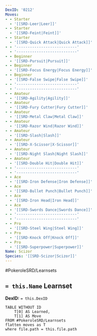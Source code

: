 ```yaml
---
DexID: '0212'
Moves:
- - Starter
  - '[[SRD-Leer|Leer]]'
- - Starter
  - '[[SRD-Feint|Feint]]'
- - Starter
  - '[[SRD-Quick Attack|Quick Attack]]'
- - '---------------------------'
  - '---------------------------'
- - Beginner
  - '[[SRD-Pursuit|Pursuit]]'
- - Beginner
  - '[[SRD-Focus Energy|Focus Energy]]'
- - Beginner
  - '[[SRD-False Swipe|False Swipe]]'
- - '---------------------------'
  - '---------------------------'
- - Amateur
  - '[[SRD-Agility|Agility]]'
- - Amateur
  - '[[SRD-Fury Cutter|Fury Cutter]]'
- - Amateur
  - '[[SRD-Metal Claw|Metal Claw]]'
- - Amateur
  - '[[SRD-Razor Wind|Razor Wind]]'
- - Amateur
  - '[[SRD-Slash|Slash]]'
- - Amateur
  - '[[SRD-X-Scissor|X-Scissor]]'
- - Amateur
  - '[[SRD-Night Slash|Night Slash]]'
- - Amateur
  - '[[SRD-Double Hit|Double Hit]]'
- - '---------------------------'
  - '---------------------------'
- - Ace
  - '[[SRD-Iron Defense|Iron Defense]]'
- - Ace
  - '[[SRD-Bullet Punch|Bullet Punch]]'
- - Ace
  - '[[SRD-Iron Head|Iron Head]]'
- - Ace
  - '[[SRD-Swords Dance|Swords Dance]]'
- - '---------------------------'
  - '---------------------------'
- - Pro
  - '[[SRD-Steel Wing|Steel Wing]]'
- - Pro
  - '[[SRD-Knock Off|Knock Off]]'
- - Pro
  - '[[SRD-Superpower|Superpower]]'
Name: Scizor
Species: '[[SRD-Scizor|Scizor]]'
---
```


#PokeroleSRD/Learnsets

## `= this.Name` Learnset

**DexID:** `= this.DexID`

```dataview
TABLE WITHOUT ID
    T[0] AS Learned,
    T[1] AS Move
FROM #PokeroleSRD/Learnsets
flatten moves as T
where file.path = this.file.path
```
